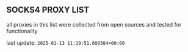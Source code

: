 ## SOCKS4 PROXY LIST

all proxies in this list were collected from open sources and tested for functionality

last update: `2025-01-13 11:19:51.609384+00:00`